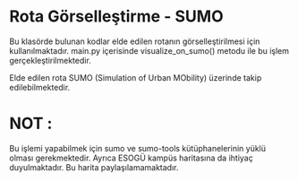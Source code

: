 # Rota Görselleştirme - SUMO 

Bu klasörde bulunan kodlar elde edilen rotanın görselleştirilmesi için kullanılmaktadır. main.py içerisinde  visualize_on_sumo() metodu ile bu işlem gerçekleştirilmektedir. 

Elde edilen rota SUMO (Simulation of Urban MObility) üzerinde takip edilebilmektedir. 

# NOT :

Bu işlemi yapabilmek için sumo ve sumo-tools kütüphanelerinin yüklü olması gerekmektedir. Ayrıca ESOGÜ kampüs haritasına da ihtiyaç duyulmaktadır. Bu harita paylaşılamamaktadır.

